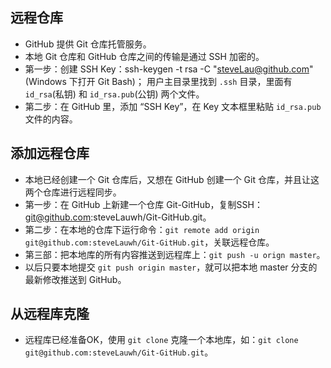 ## 远程仓库

* GitHub 提供 Git 仓库托管服务。
* 本地 Git 仓库和 GitHub 仓库之间的传输是通过 SSH 加密的。
* 第一步：创建 SSH Key：ssh-keygen -t rsa -C "steveLau@github.com"  (Windows 下打开 Git Bash)；
  用户主目录里找到 `.ssh` 目录，里面有 `id_rsa`(私钥) 和 `id_rsa.pub`(公钥) 两个文件。
* 第二步：在 GitHub 里，添加 “SSH Key”，在 Key 文本框里粘贴 `id_rsa.pub` 文件的内容。

## 添加远程仓库

* 本地已经创建一个 Git 仓库后，又想在 GitHub 创建一个 Git 仓库，并且让这两个仓库进行远程同步。
* 第一步：在 GitHub 上新建一个仓库 Git-GitHub，复制SSH：git@github.com:steveLauwh/Git-GitHub.git。
* 第二步：在本地的仓库下运行命令：`git remote add origin git@github.com:steveLauwh/Git-GitHub.git`，关联远程仓库。
* 第三部：把本地库的所有内容推送到远程库上：`git push -u orign master`。
* 以后只要本地提交 `git push origin master`，就可以把本地 master 分支的最新修改推送到 GitHub。

## 从远程库克隆

* 远程库已经准备OK，使用 `git clone` 克隆一个本地库，如：`git clone git@github.com:steveLauwh/Git-GitHub.git`。
